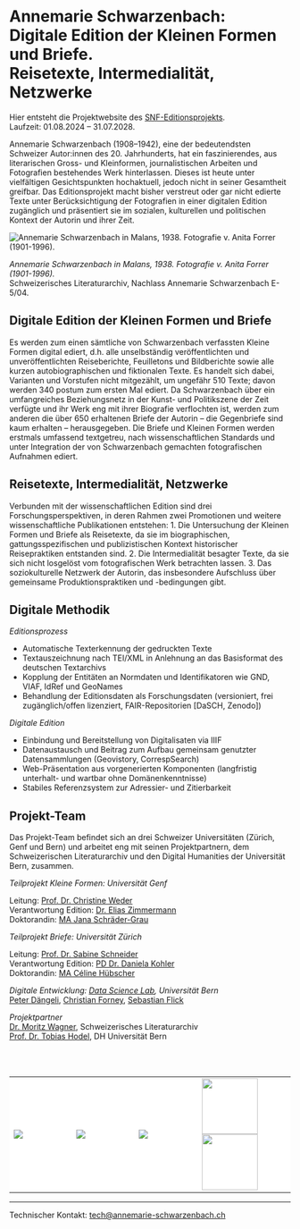<!-- Annemarie Schwarzenbach. Digitale Edition (work in progress) -->

# Annemarie Schwarzenbach: <br/> Digitale Edition der Kleinen Formen und Briefe. <br/> Reisetexte, Intermedialität, Netzwerke

Hier entsteht die Projektwebsite des [SNF-Editionsprojekts](https://data.snf.ch/grants/grant/10000500).<br/>
Laufzeit: 01.08.2024 – 31.07.2028.  

Annemarie Schwarzenbach (1908–1942), eine der bedeutendsten Schweizer Autor:innen des 20. Jahrhunderts, hat ein faszinierendes, aus literarischen Gross- und Kleinformen, journalistischen Arbeiten und Fotografien bestehendes Werk hinterlassen. Dieses ist heute unter vielfältigen Gesichtspunkten hochaktuell, jedoch nicht in seiner Gesamtheit greifbar. Das Editionsprojekt macht bisher verstreut oder gar nicht edierte Texte unter Berücksichtigung der Fotografien in einer digitalen Edition zugänglich und präsentiert sie im sozialen, kulturellen und politischen Kontext der Autorin und ihrer Zeit.

![Annemarie Schwarzenbach in Malans, 1938. Fotografie v. Anita Forrer (1901-1996).](https://upload.wikimedia.org/wikipedia/commons/f/f8/SchwarzenbachForrer1938.jpg)

_Annemarie Schwarzenbach in Malans, 1938. Fotografie v. Anita Forrer (1901-1996)._  
Schweizerisches Literaturarchiv, Nachlass Annemarie Schwarzenbach E-5/04.

## Digitale Edition der Kleinen Formen und Briefe  
Es werden zum einen sämtliche von Schwarzenbach verfassten Kleine Formen digital ediert, d.h. alle unselbständig veröffentlichten und unveröffentlichten Reiseberichte, Feuilletons und Bildberichte sowie alle kurzen autobiographischen und fiktionalen Texte. Es handelt sich dabei, Varianten und Vorstufen nicht mitgezählt, um ungefähr 510 Texte; davon werden 340 postum zum ersten Mal ediert. Da Schwarzenbach über ein umfangreiches Beziehungsnetz in der Kunst- und Politikszene der Zeit verfügte und ihr Werk eng mit ihrer Biografie verflochten ist, werden zum anderen die über 650 erhaltenen Briefe der Autorin – die Gegenbriefe sind kaum erhalten – herausgegeben. Die Briefe und Kleinen Formen werden erstmals umfassend textgetreu, nach wissenschaftlichen Standards und unter Integration der von Schwarzenbach gemachten fotografischen Aufnahmen ediert.  

## Reisetexte, Intermedialität, Netzwerke  
Verbunden mit der wissenschaftlichen Edition sind drei Forschungsperspektiven, in deren Rahmen zwei Promotionen und weitere wissenschaftliche Publikationen entstehen: 1. Die Untersuchung der Kleinen Formen und Briefe als Reisetexte, da sie im biographischen, gattungsspezifischen und publizistischen Kontext historischer Reisepraktiken entstanden sind. 2. Die Intermedialität besagter Texte, da sie sich nicht losgelöst vom fotografischen Werk betrachten lassen. 3. Das soziokulturelle Netzwerk der Autorin, das insbesondere Aufschluss über gemeinsame Produktionspraktiken und -bedingungen gibt.  

## Digitale Methodik  

*Editionsprozess*  

- Automatische Texterkennung der gedruckten Texte
- Textauszeichnung nach TEI/XML in Anlehnung an das Basisformat des deutschen Textarchivs
- Kopplung der Entitäten an Normdaten und Identifikatoren wie GND, VIAF, IdRef und GeoNames
- Behandlung der Editionsdaten als Forschungsdaten (versioniert, frei zugänglich/offen lizenziert, FAIR-Repositorien [DaSCH, Zenodo])
  
*Digitale Edition*  

- Einbindung und Bereitstellung von Digitalisaten via IIIF
- Datenaustausch und Beitrag zum Aufbau gemeinsam genutzter Datensammlungen (Geovistory, CorrespSearch)
- Web-Präsentation aus vorgenerierten Komponenten (langfristig unterhalt- und wartbar ohne Domänenkenntnisse)
- Stabiles Referenzsystem zur Adressier- und Zitierbarkeit

## Projekt-Team  
Das Projekt-Team befindet sich an drei Schweizer Universitäten (Zürich, Genf und Bern) und arbeitet eng mit seinen Projektpartnern, dem Schweizerischen Literaturarchiv und den Digital Humanities der Universität Bern, zusammen.  

 
*Teilprojekt Kleine Formen: Universität Genf*  

Leitung: [Prof. Dr. Christine Weder](https://www.unige.ch/lettres/alman/de/enseignants/moderne/cweder)  
Verantwortung Edition: [Dr. Elias Zimmermann](https://www.unige.ch/lettres/alman/de/enseignants/moderne/elias-zimmermann)  
Doktorandin: [MA Jana Schräder-Grau](https://www.unige.ch/lettres/alman/de/enseignants/moderne/jana-schraeder-grau)  


*Teilprojekt Briefe: Universität Zürich*  

Leitung: [Prof. Dr. Sabine Schneider](https://www.ds.uzh.ch/apps/cms/pfs/personen.php?detail=116)  
Verantwortung Edition: [PD Dr. Daniela Kohler](https://www.ds.uzh.ch/apps/cms/pfs/personen.php?detail=1478)  
Doktorandin: [MA Céline Hübscher](https://www.ds.uzh.ch/apps/cms/pfs/personen.php?detail=1488)   

 *Digitale Entwicklung: [Data Science Lab](https://www.dsl.unibe.ch/), Universität Bern*  
[Peter Dängeli](http://www.dh.unibe.ch/ueber_uns/personen/daengeli_peter/), [Christian Forney](http://www.hist.unibe.ch/ueber_uns/personen/forney_christian/), [Sebastian Flick](http://www.dsl.unibe.ch/about_us/people_metadata/flick_sebastian/)  

 *Projektpartner*  
[Dr. Moritz Wagner](https://www.nb.admin.ch/snl/de/home/ueber-uns/sla/benutzungsla/mitarbeitende.html), Schweizerisches Literaturarchiv  
[Prof. Dr. Tobias Hodel](https://www.dh.unibe.ch/ueber_uns/personen/prof_dr_hodel_tobias/index_ger.html), DH Universität Bern  

<br/><br/>

<table>
  <tbody>
  <tr style="background: white;">
    <td width="250px;">
      <a href="https://data.snf.ch/grants/grant/10000500">
        <img src="https://upload.wikimedia.org/wikipedia/commons/7/7d/SNF_logo_Swiss_National_Science_Foundation.png"/>
      </a>
    </td>    
    <td width="250px;">
      <a href="https://www.ds.uzh.ch">
        <img src="https://upload.wikimedia.org/wikipedia/commons/thumb/8/89/Universit%C3%A4t_Z%C3%BCrich_logo.svg/640px-Universit%C3%A4t_Z%C3%BCrich_logo.svg.png"/>
      </a>
    </td>
    <td width="250px;">
      <a href="https://www.unige.ch/lettres/alman/index.php?cID=658">
        <img src="http://www.unige.ch/presse/charte/logos_jpg/logo_nb70.jpg"/>
      </a>
    </td>
    <td width="250px;">
      <a href="https://dh.unibe.ch">
        <img width="100px;" src="https://www.schulungzms.unibe.ch/unibe/portal/microsites/zms_schulung/content/e395292/e36790/e36810/e36851/e1384749/Icon_Logo_2_ger.png"/>
      </a>
      <a href="https://dsl.unibe.ch">
        <img width="100px;" src="https://avatars.githubusercontent.com/u/130562494?s=200&v=4"/>
      </a>
    </td>
  </tr>
</tbody>
</table>

---

Technischer Kontakt: tech@annemarie-schwarzenbach.ch
